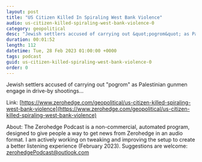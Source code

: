 ```yaml
---
layout: post
title: "US Citizen Killed In Spiraling West Bank Violence"
audio: us-citizen-killed-spiraling-west-bank-violence-0
category: geopolitical
desc: "Jewish settlers accused of carrying out &quot;pogrom&quot; as Palestinian gunmen engage in drive-by shootings..."
duration: 00:01:52
length: 112
datetime: Tue, 28 Feb 2023 01:00:00 +0000
tags: podcast
guid: us-citizen-killed-spiraling-west-bank-violence-0
order: 0
---
```

Jewish settlers accused of carrying out &quot;pogrom&quot; as Palestinian gunmen engage in drive-by shootings...

Link: [https://www.zerohedge.com/geopolitical/us-citizen-killed-spiraling-west-bank-violence](https://www.zerohedge.com/geopolitical/us-citizen-killed-spiraling-west-bank-violence)

About: The Zerohedge Podcast is a non-commercial, automated program, designed to give people a way to get news from Zerohedge in an audio format.  I am actively working on tweaking and improving the setup to create a better listening experience (February 2023).  Suggestions are welcome: [zerohedgePodcast@outlook.com](mailto:zerohedgePodcast@outlook.com)